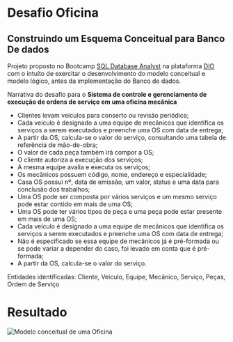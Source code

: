 # Desafio Oficina 

## Construindo um Esquema Conceitual para Banco De dados

Projeto proposto no Bootcamp [SQL Database Analyst](https://www.dio.me/bootcamp/formacao-sql-db-specialist) na plataforma [DIO](https://www.dio.me/) com o intuíto de exercitar o desenvolvimento do modelo conceitual e modelo lógico, antes da implementação do Banco de dados.

Narrativa do desafio para o **Sistema de controle e gerenciamento de execução de ordens de serviço em uma oficina mecânica**

  + Clientes levam veículos para conserto ou revisão periódica;
  + Cada veículo é designado a uma equipe de mecânicos que identifica os serviços a serem executados e preenche uma OS com data de entrega;
  + A partir da OS, calcula-se o valor do serviço, consultando uma tabela de referência de mão-de-obra;
  + O valor de cada peça também irá compor a OS;
  + O cliente autoriza a execução dos serviços;
  + A mesma equipe avalia e executa os serviços;
  + Os mecânicos possuem código, nome, endereço e especialidade;
  + Casa OS possui nº, data de emissão, um valor, status e uma data para conclusão dos trabalhos;
  + Uma OS pode ser composta por vários serviços e um mesmo serviço pode estar contido em mais de uma OS;
  + Uma OS pode ter vários tipos de peça e uma peça pode estar presente em mais de uma OS;
  + Cada veículo é designado a uma equipe de mecânicos que identifica os serviços a serem executados e preenche uma OS com data de entrega;
  + Não é especificado se essa equipe de mecânicos já é pré-formada ou se pode variar a depender do caso, foi levado em conta que é pré-formada;
  + A partir da OS, calcula-se o valor do serviço.
 
 Entidades identificadas: Cliente, Veículo, Equipe, Mecânico, Serviço, Peças, Ordem de Serviço

 # Resultado

 ![Modelo conceitual de uma Oficina](https://github.com/monyzeweber/Projetos-SQL/assets/81835859/d9abf42f-c4de-47d2-8273-fb30eecd4ca2)

 
